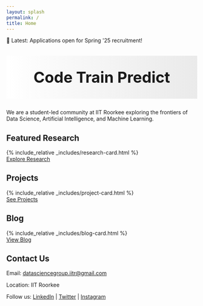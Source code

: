 ```yaml
---
layout: splash
permalink: /
title: Home
---
```



<style>
  .tagline {
    font-size: 2.5rem;
    font-weight: bold;
    text-align: center;
    margin-top: 2rem;
    background: linear-gradient(to right, #ffffff, #eaeaea);
    padding: 2rem 1rem;
  }
</style>



<div class="announcement-box">
  📢 Latest: Applications open for Spring '25 recruitment!
</div>

<h1 class="tagline">
  Code <span class="highlight-train">Train</span> Predict
</h1>

<p class="intro-text">
  We are a student-led community at IIT Roorkee exploring the frontiers of Data Science, Artificial Intelligence, and Machine Learning.
</p>

<section class="preview-section">
  <h2>Featured Research</h2>
  <div class="grid-container">
    {% include_relative _includes/research-card.html %}
  </div>
  <a href="/research/" class="button-link">Explore Research</a>
</section>

<section class="preview-section">
  <h2>Projects</h2>
  <div class="grid-container">
    {% include_relative _includes/project-card.html %}
  </div>
  <a href="/projects/" class="button-link">See Projects</a>
</section>

<section class="preview-section">
  <h2>Blog</h2>
  <div class="grid-container">
    {% include_relative _includes/blog-card.html %}
  </div>
  <a href="/blogs/" class="button-link">View Blog</a>
</section>

<section class="contact-section">
  <h2>Contact Us</h2>
  <p>Email: <a href="mailto:datasciencegroup.iitr@gmail.com">datasciencegroup.iitr@gmail.com</a></p>
  <p>Location: IIT Roorkee</p>
  <p>
    Follow us: 
    <a href="https://linkedin.com">LinkedIn</a> |
    <a href="https://twitter.com">Twitter</a> |
    <a href="https://instagram.com">Instagram</a>
  </p>
</section>
